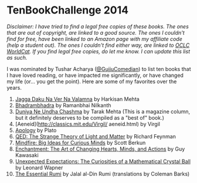 TenBookChallenge 2014
=====================

_Disclaimer: I have tried to find a legal free copies of these books. The ones that are out of copyright, are linked to a good source. The ones I couldn't find for free, have been linked to an Amazon page with my affiliate code (help a student out). The ones I couldn't find either way, are linked to [OCLC WorldCat](http://www.worldcat.org/). If you find legal free copies, do let me know. I can update this list as such._

I was nominated by Tushar Acharya ([@GujjuComedian](http://twitter.com/gujjucomedian)) to list ten books that I have loved reading, or have impacted me significantly, or have changed my life (or... you get the point). Here are some of my favorites over the years.

  1. [Jagga Daku Na Ver Na Valamna](http://www.worldcat.org/title/jagga-dakunam-veranam-valamanam/oclc/41211157) by Harkisan Mehta
  2. [Bhadrambhadra](http://www.worldcat.org/title/bhadrambhadra/oclc/85748721) by Ramanbhai Nilkanth
  3. [Duniya Ne Undha Chashma]() by Tarak Mehta (This is a magazine column, but it definitely deserves to be compiled as a "best of" book.)
  4. [Aeneid](http://classics.mit.edu/Virgil/  aeneid.html) by Virgil
  5. [Apology](http://classics.mit.edu/Plato/apology.html) by Plato
  6. [QED: The Strange Theory of Light and Matter](http://www.amazon.com/QED-Strange-Princeton-Science-Library/dp/0691125759?tag=maofmi0e-20) by Richard Feynman
  7. [Mindfire: Big Ideas for Curious Minds](http://www.amazon.com/gp/product/0983873100/?tag=maofmi0e-20) by Scott Berkun
  8. [Enchantment: The Art of Changing Hearts, Minds, and Actions](http://www.amazon.com/gp/product/B0049U4INC?tag=maofmi0e-20) by Guy Kawasaki
  9. [Unexpected Expectations: The Curiosities of a Mathematical Crystal Ball](http://www.amazon.com/Unexpected-Expectations-Curiosities-Mathematical-Crystal/dp/1568817215?tag=maofmi0e-20) by Leonard Wapner
  10. [The Essential Rumi](http://www.amazon.com/Essential-Rumi-reissue-New-Expanded-ebook/dp/B003V1WUNA?tag=maofmi0e-20) by Jalal al-Din Rumi (translations by Coleman Barks)
